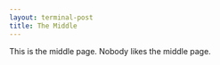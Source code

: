 ```yaml
---
layout: terminal-post
title: The Middle
---
```


This is the middle page. Nobody likes the middle page.
